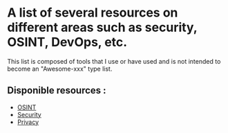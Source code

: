 # A list of several resources on different areas such as security, OSINT, DevOps, etc. 

This list is composed of tools that I use or have used and is not intended to become an "Awesome-xxx" type list.

## Disponible resources : 

* [OSINT](https://github.com/tzkuat/Ressources/blob/master/OSINT.md)
* [Security](https://github.com/tzkuat/Ressources/blob/master/Security.md)
* [Privacy](https://github.com/tzkuat/Ressources/blob/master/Privacy.md)

